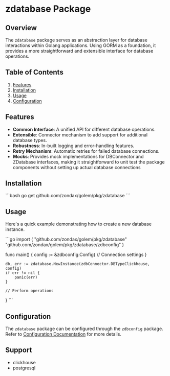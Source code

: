 # zdatabase Package

## Overview
The `zdatabase` package serves as an abstraction layer for database interactions within Golang applications. Using GORM as a foundation, it provides a more straightforward and extensible interface for database operations.

## Table of Contents
1. [Features](#features)
2. [Installation](#installation)
3. [Usage](#usage)
4. [Configuration](#configuration)

## Features
- **Common Interface**: A unified API for different database operations.
- **Extensible**: Connector mechanism to add support for additional database types.
- **Robustness**: In-built logging and error-handling features.
- **Retry Mechanism**: Automatic retries for failed database connections.
- **Mocks**:  Provides mock implementations for DBConnector and ZDatabase interfaces, making it straightforward to unit test the package components without setting up actual database connections

## Installation
\`\`\`bash
go get github.com/zondax/golem/pkg/zdatabase
\`\`\`

## Usage

Here's a quick example demonstrating how to create a new database instance.

\`\`\`go
import (
"github.com/zondax/golem/pkg/zdatabase"
"github.com/zondax/golem/pkg/zdatabase/zdbconfig"
)

func main() {
config := &zdbconfig.Config{
// Connection settings
}

    db, err := zdatabase.NewInstance(zdbConnector.DBTypeClickhouse, config)
    if err != nil {
        panic(err)
    }

    // Perform operations
}
\`\`\`

## Configuration

The `zdatabase` package can be configured through the `zdbconfig` package. Refer to [Configuration Documentation](docs/configuration.md) for more details.

## Support

- clickhouse
- postgresql